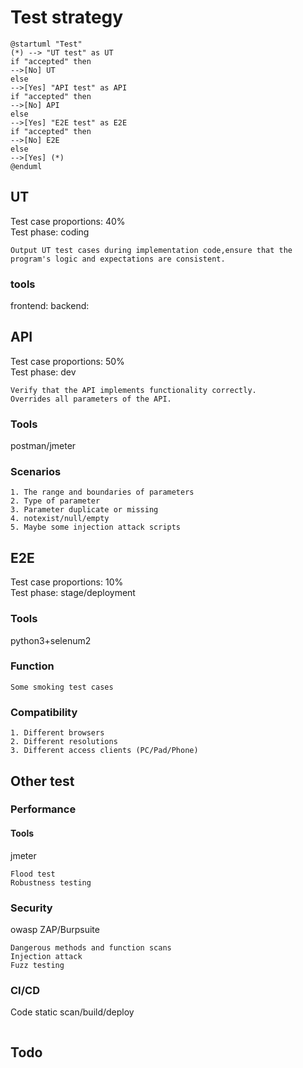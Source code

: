 # Test strategy
```plantuml
@startuml "Test"
(*) --> "UT test" as UT
if "accepted" then
-->[No] UT
else
-->[Yes] "API test" as API
if "accepted" then
-->[No] API
else
-->[Yes] "E2E test" as E2E
if "accepted" then
-->[No] E2E
else
-->[Yes] (*)
@enduml
```
## UT
Test case proportions: 40%   
Test phase: coding
```
Output UT test cases during implementation code,ensure that the program's logic and expectations are consistent.
```
### tools
frontend: 
backend: 
## API
Test case proportions: 50%   
Test phase: dev
```
Verify that the API implements functionality correctly.
Overrides all parameters of the API.
```
### Tools
postman/jmeter
### Scenarios
```
1. The range and boundaries of parameters
2. Type of parameter
3. Parameter duplicate or missing
4. notexist/null/empty
5. Maybe some injection attack scripts
```
## E2E
Test case proportions: 10%   
Test phase: stage/deployment
### Tools
python3+selenum2
### Function
```
Some smoking test cases
```
### Compatibility
```
1. Different browsers
2. Different resolutions
3. Different access clients (PC/Pad/Phone)
```
## Other test
### Performance
#### Tools
jmeter
```
Flood test
Robustness testing
```
### Security
owasp ZAP/Burpsuite
```
Dangerous methods and function scans
Injection attack
Fuzz testing
```
### CI/CD
Code static scan/build/deploy
```
```

## Todo
